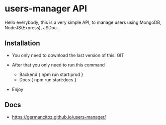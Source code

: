 # users-manager API
Hello everybody, this is a very simple API, to manage users using MongoDB, NodeJS(Express), JSDoc.

## Installation
* You only need to download the last version of this. GIT
* After that you only need to run this command
    * Backend { npm run start:prod }
    * Docs { npm run start:docs }

* Enjoy

## Docs

+ https://germancitoz.github.io/users-manager/

